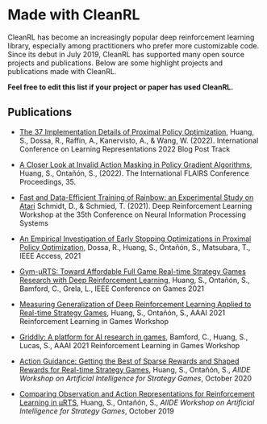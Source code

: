 # Made with CleanRL

CleanRL has become an increasingly popular deep reinforcement learning library, especially among practitioners who prefer more customizable code. Since its debut in July 2019, CleanRL has supported many open source projects and publications. Below are some highlight projects and publications made with CleanRL.

**Feel free to edit this list if your project or paper has used CleanRL.**

## Publications




* [The 37 Implementation Details of Proximal Policy Optimization](https://iclr-blog-track.github.io/2022/03/25/ppo-implementation-details/), Huang, S., Dossa, R., Raffin, A., Kanervisto, A., & Wang, W. (2022). International Conference on Learning Representations 2022 Blog Post Track

* [A Closer Look at Invalid Action Masking in Policy Gradient Algorithms](https://arxiv.org/abs/2006.14171), Huang, S., Ontañón, S., (2022). The International FLAIRS Conference Proceedings, 35.

* [Fast and Data-Efficient Training of Rainbow: an Experimental Study on Atari](https://arxiv.org/abs/2111.10247) Schmidt, D., & Schmied, T. (2021). Deep Reinforcement Learning Workshop at the 35th Conference on Neural Information Processing Systems

* [An Empirical Investigation of Early Stopping Optimizations in Proximal Policy Optimization](https://ieeexplore.ieee.org/abstract/document/9520424), Dossa, R., Huang, S., Ontañón, S., Matsubara, T., IEEE Access, 2021

* [Gym-μRTS: Toward Affordable Full Game Real-time Strategy Games Research with Deep Reinforcement Learning](https://arxiv.org/abs/2105.13807), Huang, S., Ontañón, S., Bamford, C., Grela, L., IEEE Conference on Games 2021

* [Measuring Generalization of Deep Reinforcement Learning Applied to Real-time Strategy Games](http://aaai-rlg.mlanctot.info/papers/AAAI21-RLG_paper_33.pdf), Huang, S., Ontañón, S., AAAI 2021 Reinforcement Learning in Games Workshop

* [Griddly: A platform for AI research in games](https://arxiv.org/abs/2011.06363), Bamford, C., Huang, S., Lucas, S., AAAI 2021 Reinforcement Learning in Games Workshop

* [Action Guidance: Getting the Best of Sparse Rewards and Shaped Rewards for Real-time Strategy Games](https://arxiv.org/abs/2010.03956), Huang, S., Ontañón, S., *AIIDE Workshop on Artificial Intelligence for Strategy Games*, October 2020

* [Comparing Observation and Action Representations for Reinforcement Learning in µRTS](https://arxiv.org/abs/1910.12134), Huang, S., Ontañón, S., *AIIDE Workshop on Artificial Intelligence for Strategy Games*, October 2019